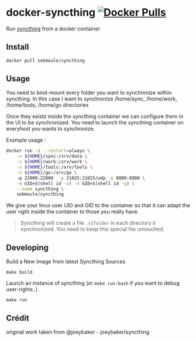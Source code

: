 # docker-syncthing [![Docker Pulls](https://img.shields.io/docker/pulls/sebmoule/syncthing.svg)](https://registry.hub.docker.com/u/sebmoule/syncthing/)

Run [syncthing](https://syncthing.net) from a docker container

## Install
```sh
docker pull sebmoule/syncthing
```

## Usage

You need to bind-mount every folder you want to synchronize within syncthing.
In this case I want to synchronize /home/sync, /home/work, /home/tools, /home/go directories

Once they exists inside the syncthing container we can configure them in the UI to be synchronized.
You need to launch the syncthing container on everyhost you wants to synchronize.

Example usage :
```sh
docker run -d --restart=always \
	-v ${HOME}/sync:/srv/data \
	-v ${HOME}/work:/srv/work \
	-v ${HOME}/tools:/srv/tools \
	-v ${HOME}/go:/srv/go \	
	-p 22000:22000  -p 21025:21025/udp -p 8080:8080 \
	-e UID=$(shell id -u) -e GID=$(shell id -g) \
	--name syncthing \
	sebmoule/syncthing
```

We give your linux user UID and GID to the container so that it can adapt the user right inside the container to those you really have.

> Syncthing will create a file `.stfolder` in each directory it synchronized. You need to keep this special file untouched.

## Developing

Build a New Image from latest Syncthing Sources
```
make build
```

Launch an instance of syncthing (or `make run-bash` if you want to debug user-rights..)
```
make run
```


## Crédit

original work taken from @joeybaker - joeybaker/syncthing
